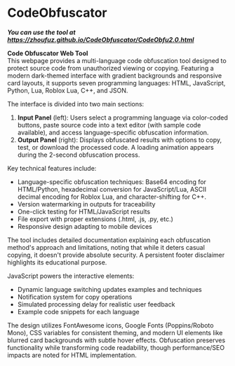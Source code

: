 # CodeObfuscator

***You can use the tool at  https://zhoufuz.github.io/CodeObfuscator/CodeObfu2.0.html***

**Code Obfuscator Web Tool**  
This webpage provides a multi-language code obfuscation tool designed to protect source code from unauthorized viewing or copying. Featuring a modern dark-themed interface with gradient backgrounds and responsive card layouts, it supports seven programming languages: HTML, JavaScript, Python, Lua, Roblox Lua, C++, and JSON.

The interface is divided into two main sections:  
1. **Input Panel** (left): Users select a programming language via color-coded buttons, paste source code into a text editor (with sample code available), and access language-specific obfuscation information.  
2. **Output Panel** (right): Displays obfuscated results with options to copy, test, or download the processed code. A loading animation appears during the 2-second obfuscation process.

Key technical features include:  
- Language-specific obfuscation techniques: Base64 encoding for HTML/Python, hexadecimal conversion for JavaScript/Lua, ASCII decimal encoding for Roblox Lua, and character-shifting for C++.  
- Version watermarking in outputs for traceability  
- One-click testing for HTML/JavaScript results  
- File export with proper extensions (.html, .js, .py, etc.)  
- Responsive design adapting to mobile devices

The tool includes detailed documentation explaining each obfuscation method's approach and limitations, noting that while it deters casual copying, it doesn't provide absolute security. A persistent footer disclaimer highlights its educational purpose.

JavaScript powers the interactive elements:  
- Dynamic language switching updates examples and techniques  
- Notification system for copy operations  
- Simulated processing delay for realistic user feedback  
- Example code snippets for each language  

The design utilizes FontAwesome icons, Google Fonts (Poppins/Roboto Mono), CSS variables for consistent theming, and modern UI elements like blurred card backgrounds with subtle hover effects. Obfuscation preserves functionality while transforming code readability, though performance/SEO impacts are noted for HTML implementation.
